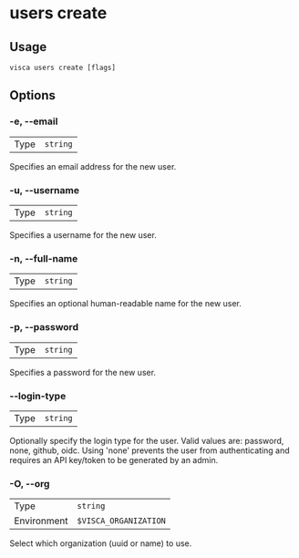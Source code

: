 # users create

## Usage

```console
visca users create [flags]
```

## Options

### -e, --email

|      |                     |
| ---- | ------------------- |
| Type | <code>string</code> |

Specifies an email address for the new user.

### -u, --username

|      |                     |
| ---- | ------------------- |
| Type | <code>string</code> |

Specifies a username for the new user.

### -n, --full-name

|      |                     |
| ---- | ------------------- |
| Type | <code>string</code> |

Specifies an optional human-readable name for the new user.

### -p, --password

|      |                     |
| ---- | ------------------- |
| Type | <code>string</code> |

Specifies a password for the new user.

### --login-type

|      |                     |
| ---- | ------------------- |
| Type | <code>string</code> |

Optionally specify the login type for the user. Valid values are: password, none, github, oidc. Using 'none' prevents the user from authenticating and requires an API key/token to be generated by an admin.

### -O, --org

|             |                                  |
| ----------- | -------------------------------- |
| Type        | <code>string</code>              |
| Environment | <code>$VISCA_ORGANIZATION</code> |

Select which organization (uuid or name) to use.
